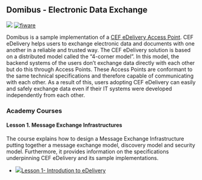 <h2>Domibus - Electronic Data Exchange</h2>

[![](https://nexus.lab.fiware.org/repository/raw/public/badges/chapters/third-party.svg)](https://www.fiware.org/developers/catalogue/)
[![fiware](https://nexus.lab.fiware.org/repository/raw/public/badges/stackoverflow/fiware.svg)](http://stackoverflow.com/questions/tagged/fiware)


Domibus is a sample implementation of a
[CEF eDelivery Access Point](https://ec.europa.eu/cefdigital/wiki/display/CEFDIGITAL/Access+Point+software).
CEF eDelivery helps users to exchange electronic data and documents with one
another in a reliable and trusted way. The CEF eDelivery solution is based on a
distributed model called the “4-corner model”. In this model, the backend
systems of the users don’t exchange data directly with each other but do this
through Access Points. These Access Points are conformant to the same technical
specifications and therefore capable of communicating with each other. As a
result of this, users adopting CEF eDelivery can easily and safely exchange data
even if their IT systems were developed independently from each other.


<h3>Academy Courses</h3>

<h4>Lesson 1. Message Exchange Infrastructures</h4>

The course explains how to design a Message Exchange Infrastructure putting together a message exchange model, discovery model and security model. Furthermore, it provides information on the specifications underpinning CEF eDelivery and its sample implementations.

* <a href="https://fiware.github.io/academy/domibus/domibus1.pdf">![](https://fiware.github.io/academy/img/pdf.png)Lesson 1- Introdution to eDelivery</a>
